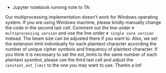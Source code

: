 * Jupyter notebook running note to TA: 


Our multiprocessing implementation doesn't work for Windows operating system. If you are using Windows machine, please kindly manually change the code in the second last cell. Comment out the line under `# multiprocessing version` and use the line under `# single core version` instead. The beam size can be adjusted there if you want to. Also, we set the extension limit individually for each plaintext character according the number of unique cipher symbols and frequency of plaintext character. If you think it is necessary to set the ext_limits to the same number of each plaintext sysmbol, please use the third last cell and adjust the `constant_ext_limit` to the one you may want to use. Thanks a lot!